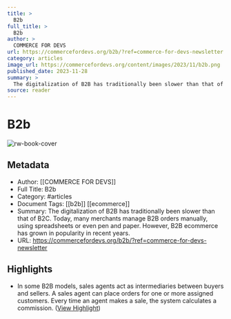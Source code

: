 ```yaml
---
title: >
  B2b
full_title: >
  B2b
author: >
  COMMERCE FOR DEVS
url: https://commercefordevs.org/b2b/?ref=commerce-for-devs-newsletter
category: articles
image_url: https://commercefordevs.org/content/images/2023/11/b2b.png
published_date: 2023-11-28
summary: >
  The digitalization of B2B has traditionally been slower than that of B2C. Today, many merchants manage B2B orders manually, using spreadsheets or even pen and paper. However, B2B ecommerce has grown in popularity in recent years.
source: reader
---
```

# B2b

![rw-book-cover](https://commercefordevs.org/content/images/2023/11/b2b.png)

## Metadata
- Author: [[COMMERCE FOR DEVS]]
- Full Title: B2b
- Category: #articles
- Document Tags: [[b2b]] [[ecommerce]] 
- Summary: The digitalization of B2B has traditionally been slower than that of B2C. Today, many merchants manage B2B orders manually, using spreadsheets or even pen and paper. However, B2B ecommerce has grown in popularity in recent years.
- URL: https://commercefordevs.org/b2b/?ref=commerce-for-devs-newsletter

## Highlights
- In some B2B models, sales agents act as intermediaries between buyers and sellers. A sales agent can place orders for one or more assigned customers. Every time an agent makes a sale, the system calculates a commission. ([View Highlight](https://read.readwise.io/read/01hgdxscybqwqvfpkc4r2h08st))


